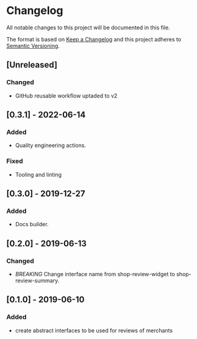 # Changelog

All notable changes to this project will be documented in this file.

The format is based on [Keep a Changelog](http://keepachangelog.com/en/1.0.0/)
and this project adheres to [Semantic Versioning](http://semver.org/spec/v2.0.0.html).

## [Unreleased]

### Changed

- GitHub reusable workflow uptaded to v2

## [0.3.1] - 2022-06-14

### Added

- Quality engineering actions.

### Fixed

- Tooling and linting

## [0.3.0] - 2019-12-27

### Added

- Docs builder.

## [0.2.0] - 2019-06-13

### Changed

- _BREAKING_ Change interface name from shop-review-widget to shop-review-summary.

## [0.1.0] - 2019-06-10

### Added

- create abstract interfaces to be used for reviews of merchants
